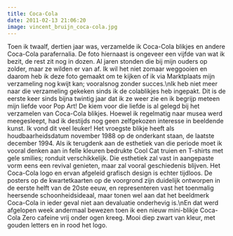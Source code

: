 ```yaml
---
title: Coca-Cola
date: 2011-02-13 21:06:20
image: vincent_bruijn_coca-cola.jpg
---
```


Toen ik twaalf, dertien jaar was, verzamelde ik Coca-Cola blikjes en andere Coca-Cola parafernalia. De foto hiernaast is ongeveer een vijfde van wat ik bezit, de rest zit nog in dozen. Al jaren stonden die bij mijn ouders op zolder, maar ze wilden er van af. Ik wil het niet zomaar weggooien en daarom heb ik deze foto gemaakt om te kijken of ik via Marktplaats mijn verzameling nog kwijt kan; vooralsnog zonder succes.\nIk heb niet meer naar die verzameling gekeken sinds ik de colablikjes heb ingepakt. Dit is de eerste keer sinds bijna twintig jaar dat ik ze weer zie en ik begrijp meteen mijn liefde voor Pop Art! De kiem voor die liefde is al gelegd bij het verzamelen van Coca-Cola blikjes. Hoewel ik regelmatig naar musea werd meegesleept, had ik destijds nog geen zelfgekozen interesse in beeldende kunst. Ik vond dit veel leuker! Het vroegste blikje heeft als houdbaarheidsdatum november 1988 op de onderkant staan, de laatste december 1994. Als ik terugdenk aan de esthetiek van die periode moet ik vooral denken aan in felle kleuren bedrukte Cool Cat truien en T-shirts met gele smilies; ronduit verschikkelijk. Die esthetiek zal vast in aangepaste vorm eens een revival genieten, maar zal vooral geschiedenis blijven. Het Coca-Cola logo en ervan afgeleid grafisch design is echter tijdloos. De posters op de kwartetkaarten op de voorgrond zijn duidelijk ontworpen in de eerste helft van de 20ste eeuw, en representeren vast het toenmalig heersende schoonheidsideaal, maar tonen wel aan dat het beeldmerk Coca-Cola in ieder geval niet aan devaluatie onderhevig is.\nEn dat werd afgelopen week andermaal bewezen toen ik een nieuw mini-blikje Coca-Cola Zero cafeine vrij onder ogen kreeg. Mooi diep zwart van kleur, met gouden letters en in rood het logo.
